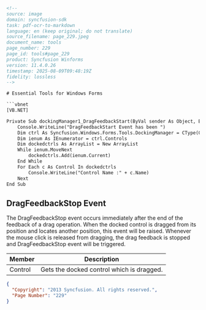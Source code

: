 ```xml
<!-- 
source: image
domain: syncfusion-sdk
task: pdf-ocr-to-markdown
language: en (keep original; do not translate)
source_filename: page_229.jpeg
document_name: tools
page_number: 229
page_id: tools#page_229
product: Syncfusion Winforms
version: 11.4.0.26
timestamp: 2025-08-09T09:48:19Z
fidelity: lossless
-->

# Essential Tools for Windows Forms

```vbnet
[VB.NET]

Private Sub dockingManager1_DragFeedbackStart(ByVal sender As Object, ByVal e As System.EventArgs)
    Console.WriteLine("DragFeedbackStart Event has been ")
    Dim ctrl As Syncfusion.Windows.Forms.Tools.DockingManager = CType(ConversionHelpers.ASWorkaround(sender, GetType(Syncfusion.Windows.Forms.Tools.DockingManager)), Syncfusion.Windows.Forms.Tools.DockingManager)
    Dim ienum As IEnumerator = ctrl.Controls
    Dim dockedctrls As ArrayList = New ArrayList
    While ienum.MoveNext
        dockedctrls.Add(ienum.Current)
    End While
    For Each c As Control In dockedctrls
        Console.WriteLine("Control Name :" + c.Name)
    Next
End Sub
```

## DragFeedbackStop Event

The DragFeedbackStop event occurs immediately after the end of the feedback of a drag operation. When the docked control is dragged from its position and locates another position, this event will be raised. Whenever the mouse click is released from dragging, the drag feedback is stopped and DragFeedbackStop event will be triggered.

| Member | Description |
|--------|-------------|
| Control | Gets the docked control which is dragged. |

```json
{
  "Copyright": "2013 Syncfusion. All rights reserved.",
  "Page Number": "229"
}
```
```